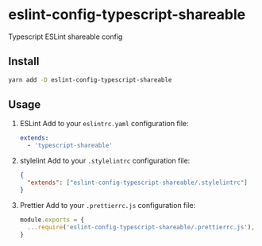 # eslint-config-typescript-shareable

Typescript ESLint shareable config

## Install

```bash
yarn add -D eslint-config-typescript-shareable
```

## Usage

1. ESLint
   Add to your `eslintrc.yaml` configuration file:

   ```yml
   extends:
     - 'typescript-shareable'
   ```

2. stylelint
   Add to your `.stylelintrc` configuration file:

   ```json
   {
     "extends": ["eslint-config-typescript-shareable/.stylelintrc"]
   }
   ```

3. Prettier
   Add to your `.prettierrc.js` configuration file:

   ```js
   module.exports = {
     ...require('eslint-config-typescript-shareable/.prettierrc.js'),
   }
   ```

